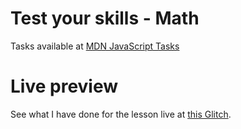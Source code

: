 # Test your skills - Math

Tasks available at [MDN JavaScript Tasks](https://developer.mozilla.org/en-US/docs/Learn/JavaScript/First_steps/Test_your_skills:_Math)

# Live preview

See what I have done for the lesson live at [this Glitch](https://titanium-slender-swim.glitch.me/JavaScript/Test%20your%20skills%20-%20Math/).
